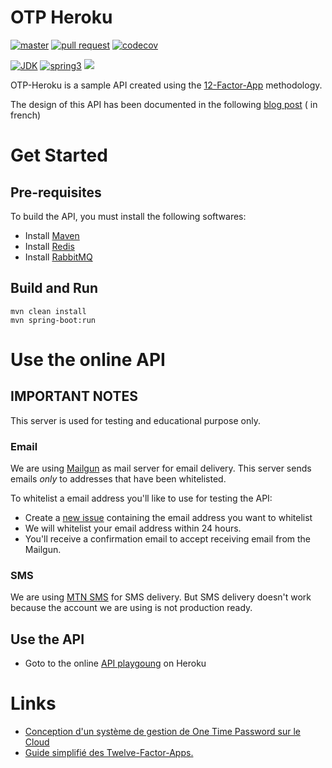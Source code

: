 # OTP Heroku

[![master](https://github.com/pragmatic-nerdz/otp-heroku/actions/workflows/master.yml/badge.svg)](https://github.com/pragmatic-nerdz/otp-heroku/actions/workflows/master.yml)
[![pull request](https://github.com/pragmatic-nerdz/otp-heroku/actions/workflows/pull_request.yml/badge.svg)](https://github.com/pragmatic-nerdz/otp-heroku/actions/workflows/pull_request.yml)
[![codecov](https://codecov.io/gh/pragmatic-nerdz/otp-heroku/graph/badge.svg?token=BK0K4DPDAY)](https://codecov.io/gh/pragmatic-nerdz/otp-heroku)

[![JDK](https://img.shields.io/badge/jdk-17-brightgreen.svg)](https://jdk.java.net/17/)
[![spring3](https://img.shields.io/badge/springboot-3.x-brightgreen.svg)](https://spring.io/projects/spring-boot)
![](https://img.shields.io/badge/kotlin-brightgreen.svg)

OTP-Heroku is a sample API created using the [12-Factor-App](https://12factor.net/) methodology.

The design of this API has been documented in the
following [blog post](https://www.wutsi.com/read/65042/conception-d-un-systeme-de-gestion-de-one-time-password-sur-le-cloud) (
in french)

# Get Started

## Pre-requisites

To build the API, you must install the following softwares:

- Install [Maven](https://maven.apache.org/install.html)
- Install [Redis](https://redis.io/docs/getting-started/installation/)
- Install [RabbitMQ](https://www.rabbitmq.com/download.html)

## Build and Run

```
mvn clean install
mvn spring-boot:run
```

# Use the online API

## IMPORTANT NOTES

This server is used for testing and educational purpose only.

### Email

We are using [Mailgun](https://www.mailgun.com/) as mail server for email delivery. This server sends emails *only* to
addresses that have been whitelisted.

To whitelist a email address you'll like to use for testing the API:

- Create a [new issue](https://github.com/pragmatic-nerdz/otp-heroku/issues/new) containing the email address you want
  to whitelist
- We will whitelist your email address within 24 hours.
- You'll receive a confirmation email to accept receiving email from the Mailgun.

### SMS

We are using [MTN SMS](https://developers.mtn.com/products/sms-v3-api) for SMS delivery. But SMS delivery doesn't work
because the account we are using is not production ready.

## Use the API

- Goto to the online [API playgoung](https://otp-heroku-test-0ba93376585a.herokuapp.com/swagger-ui.html) on Heroku

# Links

- [Conception d'un système de gestion de One Time Password sur le Cloud](https://www.wutsi.com/read/65042/conception-d-un-systeme-de-gestion-de-one-time-password-sur-le-cloud)
- [Guide simplifié des Twelve-Factor-Apps.](https://www.wutsi.com/read/63900/guide-simplifie-des-twelve-factor-apps)
